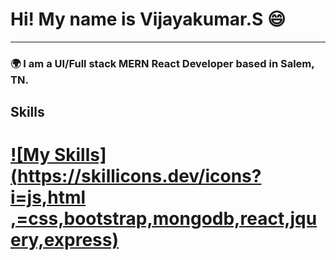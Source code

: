 

# Hi! My name is Vijayakumar.S 😄
***
### 🌍  I am a UI/Full stack MERN React Developer based in Salem, TN.

## Skills
# [![My Skills](https://skillicons.dev/icons?i=js,html ,=css,bootstrap,mongodb,react,jquery,express)](https://skillicons.dev)
